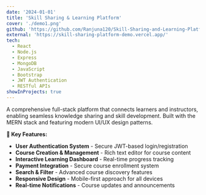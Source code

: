 ```yaml
---
date: '2024-01-01'
title: 'Skill Sharing & Learning Platform'
cover: './demo1.png'
github: 'https://github.com/Ranjuna120/Skill-Sharing-and-Learning-Platform'
external: 'https://skill-sharing-platform-demo.vercel.app/'
tech:
  - React
  - Node.js
  - Express
  - MongoDB
  - JavaScript
  - Bootstrap
  - JWT Authentication
  - RESTful APIs
showInProjects: true
---
```


A comprehensive full-stack platform that connects learners and instructors, enabling seamless knowledge sharing and skill development. Built with the MERN stack and featuring modern UI/UX design patterns.

**🎯 Key Features:**
- **User Authentication System** - Secure JWT-based login/registration
- **Course Creation & Management** - Rich text editor for course content
- **Interactive Learning Dashboard** - Real-time progress tracking
- **Payment Integration** - Secure course enrollment system
- **Search & Filter** - Advanced course discovery features
- **Responsive Design** - Mobile-first approach for all devices
- **Real-time Notifications** - Course updates and announcements
